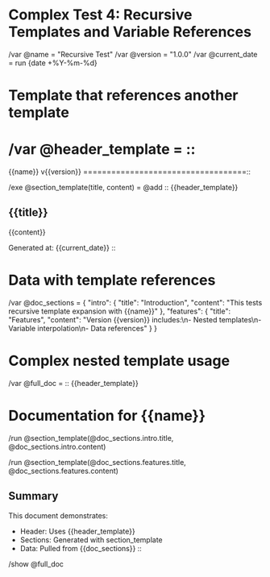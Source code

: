 # Complex Test 4: Recursive Templates and Variable References

/var @name = "Recursive Test"
/var @version = "1.0.0"
/var @current_date = run {date +%Y-%m-%d}

# Template that references another template
/var @header_template = ::
===================================
{{name}} v{{version}}
===================================::

/exe @section_template(title, content) = @add ::
{{header_template}}

## {{title}}

{{content}}

Generated at: {{current_date}}
::

# Data with template references
/var @doc_sections = {
  "intro": {
    "title": "Introduction",
    "content": "This tests recursive template expansion with {{name}}"
  },
  "features": {
    "title": "Features",
    "content": "Version {{version}} includes:\n- Nested templates\n- Variable interpolation\n- Data references"
  }
}

# Complex nested template usage
/var @full_doc = ::
{{header_template}}

# Documentation for {{name}}

/run @section_template(@doc_sections.intro.title, @doc_sections.intro.content)

/run @section_template(@doc_sections.features.title, @doc_sections.features.content)

## Summary

This document demonstrates:
- Header: Uses {{header_template}}
- Sections: Generated with section_template
- Data: Pulled from {{doc_sections}}
::

/show @full_doc